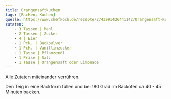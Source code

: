 ```yaml
---
title: Orangensaftkuchen
tags: [Backen, Kuchen]
quelle: https://www.chefkoch.de/rezepte/2743991426441142/Orangensaft-Kuchen.html
zutaten:
    - 3 Tassen | Mehl
    - 2 Tassen | Zucker
    - 4 | Eier
    - 1 Pck. | Backpulver
    - 1 Pck. | Vanillinzucker
    - 1 Tasse | Pflanzenöl
    - 1 Prise | Salz
    - 1 Tasse | Orangensaft oder Limonade
---
```


Alle Zutaten miteinander verrühren.

Den Teig in eine Backform füllen und bei 180 Grad im Backofen ca.40 - 45 Minuten backen.

